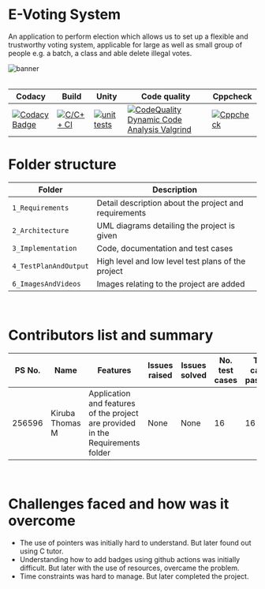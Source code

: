 # E-Voting System

An application to perform election which allows us to set up a flexible and trustworthy voting system, applicable for large as well as small group of people e.g. a batch, a class and able delete illegal votes.

![banner](./6_ImagesAndVideos/Banner.png)<br/><br/>

| Codacy | Build | Unity | Code quality | Cppcheck |
| --- | --- | --- | --- | --- |
| [![Codacy Badge](https://app.codacy.com/project/badge/Grade/e4bf510fb7b741c0a62b0031af5400b8)](https://www.codacy.com/gh/KirubaThomasM/Stepin/dashboard?utm_source=github.com&amp;utm_medium=referral&amp;utm_content=KirubaThomasM/Stepin&amp;utm_campaign=Badge_Grade) | [![C/C++ CI](https://github.com/KirubaThomasM/Stepin/actions/workflows/c-cpp.yml/badge.svg)](https://github.com/KirubaThomasM/Stepin/actions/workflows/c-cpp.yml) | [![unit tests](https://github.com/KirubaThomasM/Stepin/actions/workflows/c-unity.yml/badge.svg)](https://github.com/KirubaThomasM/Stepin/actions/workflows/c-unity.yml) | [![CodeQuality Dynamic Code Analysis Valgrind](https://github.com/KirubaThomasM/Stepin/actions/workflows/valgrind.yml/badge.svg)](https://github.com/KirubaThomasM/Stepin/actions/workflows/valgrind.yml) | [![Cppcheck](https://github.com/KirubaThomasM/Stepin/actions/workflows/cppcheck.yml/badge.svg)](https://github.com/KirubaThomasM/Stepin/actions/workflows/cppcheck.yml) |

# Folder structure
| Folder | Description |
| --- | --- |
| `1_Requirements` | Detail description about the project and requirements |
| `2_Architecture` | UML diagrams detailing the project is given |
| `3_Implementation` | Code, documentation and test cases |
| `4_TestPlanAndOutput` | High level and low level test plans of the project | 
| `6_ImagesAndVideos` | Images relating to the project are added |
<br/>

# Contributors list and summary
| PS No. | Name | Features | Issues raised | Issues solved | No. test cases | Test cases passded |
| --- | --- | --- | --- | --- | --- | --- |
| 256596 | Kiruba Thomas M | Application and features of the project are provided in the Requirements folder| None | None | 16 | 16 |
<br/>

# Challenges faced and how was it overcome
* The use of pointers was initially hard to understand. But later found out using C tutor.
* Understanding how to add badges using github actions was initially difficult. But later with the use of resources, overcame the problem.
* Time constraints was hard to manage. But later completed the project.



